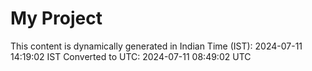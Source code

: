 # My Project

This content is dynamically generated in Indian Time (IST): 2024-07-11 14:19:02 IST
Converted to UTC: 2024-07-11 08:49:02 UTC
